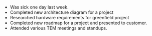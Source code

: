
- Was sick one day last week.
- Completed new architecture diagram for a project
- Researched hardware requirements for greenfield project
- Completed new roadmap for a project and presented to customer.
- Attended various TEM meetings and standups.